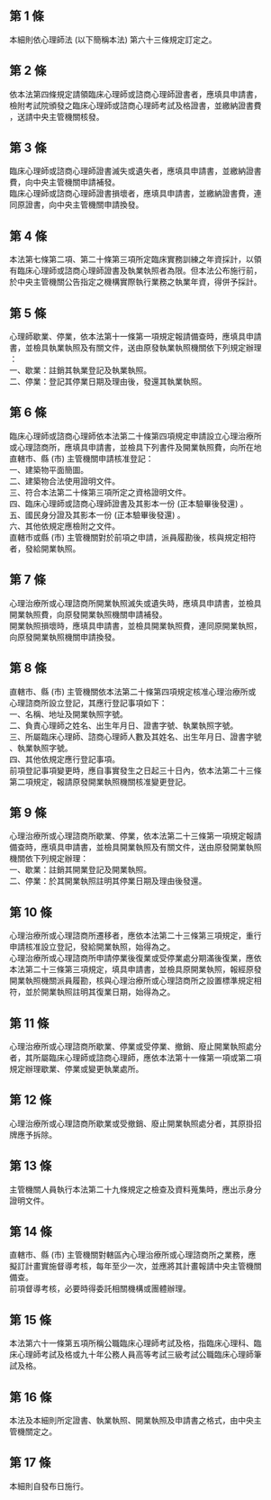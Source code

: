 第 1 條
-------
本細則依心理師法 (以下簡稱本法) 第六十三條規定訂定之。

第 2 條
-------
依本法第四條規定請領臨床心理師或諮商心理師證書者，應填具申請書，  
檢附考試院頒發之臨床心理師或諮商心理師考試及格證書，並繳納證書費  
，送請中央主管機關核發。

第 3 條
-------
臨床心理師或諮商心理師證書滅失或遺失者，應填具申請書，並繳納證書  
費，向中央主管機關申請補發。  
臨床心理師或諮商心理師證書損壞者，應填具申請書，並繳納證書費，連  
同原證書，向中央主管機關申請換發。

第 4 條
-------
本法第七條第二項、第二十條第三項所定臨床實務訓練之年資採計，以領  
有臨床心理師或諮商心理師證書及執業執照者為限。但本法公布施行前，  
於中央主管機關公告指定之機構實際執行業務之執業年資，得併予採計。

第 5 條
-------
心理師歇業、停業，依本法第十一條第一項規定報請備查時，應填具申請  
書，並檢具執業執照及有關文件，送由原發執業執照機關依下列規定辦理  
：  
一、歇業：註銷其執業登記及執業執照。  
二、停業：登記其停業日期及理由後，發還其執業執照。

第 6 條
-------
臨床心理師或諮商心理師依本法第二十條第四項規定申請設立心理治療所  
或心理諮商所，應填具申請書，並檢具下列書件及開業執照費，向所在地  
直轄市、縣 (市) 主管機關申請核准登記：  
一、建築物平面簡圖。  
二、建築物合法使用證明文件。  
三、符合本法第二十條第三項所定之資格證明文件。  
四、臨床心理師或諮商心理師證書及其影本一份 (正本驗畢後發還) 。  
五、國民身分證及其影本一份 (正本驗畢後發還) 。  
六、其他依規定應檢附之文件。  
直轄市或縣 (市) 主管機關對於前項之申請，派員履勘後，核與規定相符  
者，發給開業執照。

第 7 條
-------
心理治療所或心理諮商所開業執照滅失或遺失時，應填具申請書，並檢具  
開業執照費，向原發開業執照機關申請補發。  
開業執照損壞時，應填具申請書，並檢具開業執照費，連同原開業執照，  
向原發開業執照機關申請換發。

第 8 條
-------
直轄市、縣 (市) 主管機關依本法第二十條第四項規定核准心理治療所或  
心理諮商所設立登記，其應行登記事項如下：  
一、名稱、地址及開業執照字號。  
二、負責心理師之姓名、出生年月日、證書字號、執業執照字號。  
三、所屬臨床心理師、諮商心理師人數及其姓名、出生年月日、證書字號  
    、執業執照字號。  
四、其他依規定應行登記事項。  
前項登記事項變更時，應自事實發生之日起三十日內，依本法第二十三條  
第二項規定，報請原發開業執照機關核准變更登記。

第 9 條
-------
心理治療所或心理諮商所歇業、停業，依本法第二十三條第一項規定報請  
備查時，應填具申請書，並檢具開業執照及有關文件，送由原發開業執照  
機關依下列規定辦理：  
一、歇業：註銷其開業登記及開業執照。  
二、停業：於其開業執照註明其停業日期及理由後發還。

第 10 條
--------
心理治療所或心理諮商所遷移者，應依本法第二十三條第三項規定，重行  
申請核准設立登記，發給開業執照，始得為之。  
心理治療所或心理諮商所申請停業後復業或受停業處分期滿後復業，應依  
本法第二十三條第三項規定，填具申請書，並檢具原開業執照，報經原發  
開業執照機關派員履勘，核與心理治療所或心理諮商所之設置標準規定相  
符，並於開業執照註明其復業日期，始得為之。

第 11 條
--------
心理治療所或心理諮商所歇業、停業或受停業、撤銷、廢止開業執照處分  
者，其所屬臨床心理師或諮商心理師，應依本法第十一條第一項或第二項  
規定辦理歇業、停業或變更執業處所。

第 12 條
--------
心理治療所或心理諮商所歇業或受撤銷、廢止開業執照處分者，其原掛招  
牌應予拆除。

第 13 條
--------
主管機關人員執行本法第二十九條規定之檢查及資料蒐集時，應出示身分  
證明文件。

第 14 條
--------
直轄市、縣 (市) 主管機關對轄區內心理治療所或心理諮商所之業務，應  
擬訂計畫實施督導考核，每年至少一次，並應將其計畫報請中央主管機關  
備查。  
前項督導考核，必要時得委託相關機構或團體辦理。

第 15 條
--------
本法第六十一條第五項所稱公職臨床心理師考試及格，指臨床心理科、臨  
床心理師考試及格或九十年公務人員高等考試三級考試公職臨床心理師筆  
試及格。

第 16 條
--------
本法及本細則所定證書、執業執照、開業執照及申請書之格式，由中央主  
管機關定之。

第 17 條
--------
本細則自發布日施行。

